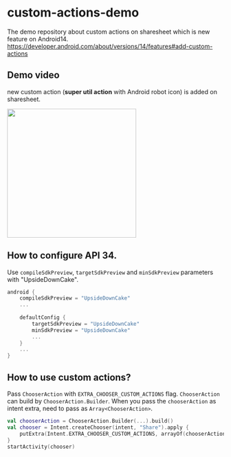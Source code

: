 # custom-actions-demo
The demo repository about custom actions on sharesheet which is new feature on Android14.
https://developer.android.com/about/versions/14/features#add-custom-actions

## Demo video
new custom action (**super util action** with Android robot icon) is added on sharesheet.

<img src="https://user-images.githubusercontent.com/7840108/232821633-58dd4571-3a05-481c-ab88-4f7b5cbc8d6e.gif" width="300" />


## How to configure API 34.
Use `compileSdkPreview`, `targetSdkPreview` and `minSdkPreview` parameters with "UpsideDownCake".

```build.gradle.kts (:app)
android {
    compileSdkPreview = "UpsideDownCake"
    ...
    
    defaultConfig {
        targetSdkPreview = "UpsideDownCake"
        minSdkPreview = "UpsideDownCake"
        ...
    }
    ...
}
```

## How to use custom actions?
Pass `ChooserAction` with `EXTRA_CHOOSER_CUSTOM_ACTIONS` flag. `ChooserAction` can build by `ChooserAction.Builder`.
When you pass the `chooserAction` as intent extra, need to pass as `Array<ChooserAction>`.

```kotlin
val chooserAction = ChooserAction.Builder(...).build()
val chooser = Intent.createChooser(intent, "Share").apply {
    putExtra(Intent.EXTRA_CHOOSER_CUSTOM_ACTIONS, arrayOf(chooserAction))
}
startActivity(chooser)
```
